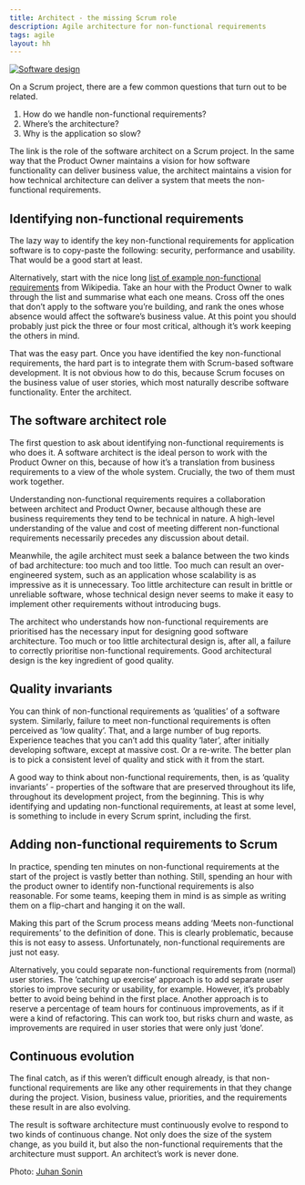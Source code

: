```yaml
---
title: Architect - the missing Scrum role
description: Agile architecture for non-functional requirements
tags: agile
layout: hh
---
```


[ ![Software design](architect.jpg) ](https://www.flickr.com/photos/juhansonin/12140602074)

On a Scrum project, there are a few common questions that turn out to be related.

1. How do we handle non-functional requirements?
2. Where’s the architecture?
3. Why is the application so slow?

The link is the role of the software architect on a Scrum project. In the same way that the Product Owner maintains a vision for how software functionality can deliver business value, the architect maintains a vision for how technical architecture can deliver a system that meets the non-functional requirements.


## Identifying non-functional requirements

The lazy way to identify the key non-functional requirements for application software is to copy-paste the following: security, performance and usability. That would be a good start at least.

Alternatively, start with the nice long 
[list of example non-functional requirements](http://en.wikipedia.org/wiki/Non-functional_requirement#Examples)
from Wikipedia. Take an hour with the Product Owner to walk through the list and summarise what each one means. Cross off the ones that don’t apply to the software you’re building, and rank the ones whose absence would affect the software’s business value. At this point you should probably just pick the three or four most critical, although it’s work keeping the others in mind.

That was the easy part. Once you have identified the key non-functional requirements, the hard part is to integrate them with Scrum-based software development. It is not obvious how to do this, because Scrum focuses on the business value of user stories, which most naturally describe software functionality. Enter the architect.


## The software architect role

The first question to ask about identifying non-functional requirements is who does it. A software architect is the ideal person to work with the Product Owner on this, because of how it’s a translation from business requirements to a view of the whole system. Crucially, the two of them must work together.

Understanding non-functional requirements requires a collaboration between architect and Product Owner, because although these are business requirements they tend to be technical in nature. A high-level understanding of the value and cost of meeting different non-functional requirements necessarily precedes any discussion about detail.

Meanwhile, the agile architect must seek a balance between the two kinds of bad architecture: too much and too little. Too much can result an over-engineered system, such as an application whose scalability is as impressive as it is unnecessary. Too little architecture can result in brittle or unreliable software, whose technical design never seems to make it easy to implement other requirements without introducing bugs.

The architect who understands how non-functional requirements are prioritised has the necessary input for designing good software architecture. Too much or too little architectural design is, after all, a failure to correctly prioritise non-functional requirements. Good architectural design is the key ingredient of good quality.


## Quality invariants

You can think of non-functional requirements as ‘qualities’ of a software system. Similarly, failure to meet non-functional requirements is often perceived as ‘low quality’. That, and a large number of bug reports. Experience teaches that you can’t add this quality ‘later’, after initially developing software, except at massive cost. Or a re-write. The better plan is to pick a consistent level of quality and stick with it from the start.

A good way to think about non-functional requirements, then, is as ‘quality invariants’ - properties of the software that are preserved throughout its life, throughout its development project, from the beginning. This is why identifying and updating non-functional requirements, at least at some level, is something to include in every Scrum sprint, including the first.


## Adding non-functional requirements to Scrum

In practice, spending ten minutes on non-functional requirements at the start of the project is vastly better than nothing. Still, spending an hour with the product owner to identify non-functional requirements is also reasonable. For some teams, keeping them in mind is as simple as writing them on a flip-chart and hanging it on the wall.

Making this part of the Scrum process means adding ‘Meets non-functional requirements’ to the definition of done. This is clearly problematic, because this is not easy to assess. Unfortunately, non-functional requirements are just not easy.

Alternatively, you could separate non-functional requirements from (normal) user stories. The ‘catching up exercise’ approach is to add separate user stories to improve security or usability, for example. However, it’s probably better to avoid being behind in the first place. Another approach is to reserve a percentage of team hours for continuous improvements, as if it were a kind of refactoring. This can work too, but risks churn and waste, as improvements are required in user stories that were only just ‘done’.


## Continuous evolution

The final catch, as if this weren’t difficult enough already, is that non-functional requirements are like any other requirements in that they change during the project. Vision, business value, priorities, and the requirements these result in are also evolving.

The result is software architecture must continuously evolve to respond to two kinds of continuous change. Not only does the size of the system change, as you build it, but also the non-functional requirements that the architecture must support. An architect’s work is never done.

Photo: [Juhan Sonin](https://www.flickr.com/photos/juhansonin/12140602074)